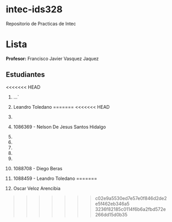 # intec-ids328
Repositorio de Practicas de Intec


# Lista

**Profesor:** Francisco Javier Vasquez Jaquez

## Estudiantes

<<<<<<< HEAD
1. ...`
2. Leandro Toledano
=======
<<<<<<< HEAD

2.
3. 1086369 - Nelson De Jesus Santos Hidalgo
4. 
5. 
6.
7. 
8. 
9. 1088708 - Diego Beras
10. 1088459 - Leandro Toledano
=======
1. Oscar Veloz Arencibia
>>>>>>> c02e9a5530ed7e57e0f846d2de2e5f462eb346a5
>>>>>>> 3236f82185c0114f6b6a2fbd572e266dd15d0b35
